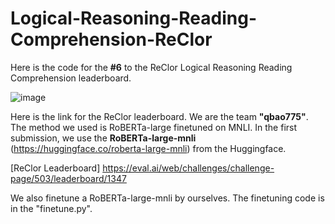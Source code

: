 # Logical-Reasoning-Reading-Comprehension-ReClor
Here is the code for the **#6** to the ReClor Logical Reasoning Reading Comprehension leaderboard. 

![image](https://user-images.githubusercontent.com/23516191/125377937-f4415080-e3e1-11eb-897d-48350be6792f.png)

Here is the link for the ReClor leaderboard. We are the team **"qbao775"**. The method we used is RoBERTa-large finetuned on MNLI. In the first submission, we use the **RoBERTa-large-mnli** (https://huggingface.co/roberta-large-mnli) from the Huggingface. 

[ReClor Leaderboard] https://eval.ai/web/challenges/challenge-page/503/leaderboard/1347

We also finetune a RoBERTa-large-mnli by ourselves. The finetuning code is in the "finetune.py".
